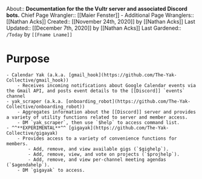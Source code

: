 About:: __Documentation for the the Vultr server and associated Discord bots.__
Chief Page Wrangler:: [[Maier Fenster]]
    - Additional Page Wranglers:: [[Nathan Acks]]
Created:: [[November 24th, 2020]] by [[Nathan Acks]]
Last Updated:: [[December 7th, 2020]] by [[Nathan Acks]]
Last Gardened:: `/Today` by `[[Fname Lname]]`
# Purpose
    - Calendar Yak (a.k.a. [gmail_hook](https://github.com/The-Yak-Collective/gmail_hook))
        - Receives incoming notifications about Google Calendar events via the Gmail API, and posts event details to the [[Discord]] `events` channel
    - yak_scraper (a.k.a. [onboarding_robot](https://github.com/The-Yak-Collective/onboarding_robot))
        - Aggregates information about the [[Discord]] server and provides a variety of utility functions related to server and member access.
        - DM `yak_scraper`, then use `$help` to access command list.
    - ^^**EXPERIMENTAL**^^ [gigayak](https://github.com/The-Yak-Collective/gigayak)
        - Provides access to a variety of convenience functions for members.
            - Add, remove, and view available gigs (`$gighelp`).
            - Add, remove, view, and vote on projects (`$projhelp`).
            - Add, remove, and view per-channel meeting agendas (`$agendahelp`).
        - DM `gigayak` to access.
